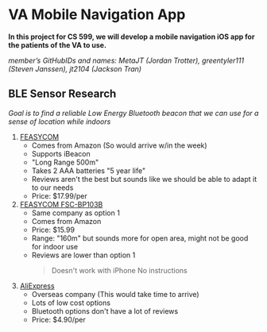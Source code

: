 # VA Mobile Navigation App

**In this project for CS 599, we will develop a mobile navigation iOS app for the patients of the VA to use.**

_member’s GitHubIDs and names: MetaJT (Jordan Trotter), greentyler111 (Steven Janssen), jt2104 (Jackson Tran)_

## BLE Sensor Research
_Goal is to find a reliable Low Energy Bluetooth beacon that we can use for a sense of location while indoors_
1. [FEASYCOM](https://www.amazon.com/programmable-Battery-Bluetooth-eddystone-Technology/dp/B078N2B7RD/ref=asc_df_B078N2B7RD/?tag=hyprod-20&linkCode=df0&hvadid=241965663546&hvpos=&hvnetw=g&hvrand=10042743716919065296&hvpone=&hvptwo=&hvqmt=&hvdev=c&hvdvcmdl=&hvlocint=&hvlocphy=9024247&hvtargid=pla-486845475033&psc=1&mcid=28dd533fdf473f068e4a01772e7c6224&gclid=CjwKCAiA29auBhBxEiwAnKcSqoCoc_4hhqeMp5lkZ-stfxS8rYdn4bvepKq2QtAFktOopiRQPy92ORoCDMQQAvD_BwE)
   - Comes from Amazon (So would arrive w/in the week)
   - Supports iBeacon
   - "Long Range 500m"
   - Takes 2 AAA batteries "5 year life"
   - Reviews aren't the best but sounds like we should be able to adapt it to our needs
   - Price: $17.99/per
2. [FEASYCOM FSC-BP103B](https://www.amazon.com/FeasyBeacon-Bluetooth-Proximity-Eddystone-programmable/dp/B077FQ6HLV/ref=pd_bxgy_img_d_sccl_1/137-3622995-4362555?pd_rd_w=fcy5M&content-id=amzn1.sym.2b132e63-5dcd-4ba1-be9f-9e044543d59f&pf_rd_p=2b132e63-5dcd-4ba1-be9f-9e044543d59f&pf_rd_r=W9MXSF1CERJC91764HKN&pd_rd_wg=vvO0c&pd_rd_r=61e169f2-adaa-4c79-befe-1e0b5400c89b&pd_rd_i=B077FQ6HLV&psc=1)
   - Same company as option 1
   - Comes from Amazon
   - Price: $15.99
   - Range: "160m" but sounds more for open area, might not be good for indoor use
   - Reviews are lower than option 1
     > Doesn't work with iPhone
     > No instructions
4. [AliExpress]([https://www.aliexpress.us/w/wholesale-ibeacon.html?spm=a2g0o.detail.search.0](https://www.aliexpress.us/item/3256805206942463.html?spm=a2g0o.productlist.main.35.5500744clFai2Y&algo_pvid=2e7479bb-9379-469c-85fa-64f6fb508c70&algo_exp_id=2e7479bb-9379-469c-85fa-64f6fb508c70-17&pdp_npi=4%40dis%21USD%2110.00%214.90%21%21%2110.00%214.90%21%402103011117085391551975781ebc44%2112000032877228018%21sea%21US%210%21AB&curPageLogUid=XqDoK5ksvqSE&utparam-url=scene%3Asearch%7Cquery_from%3A)https://www.aliexpress.us/item/3256805206942463.html?spm=a2g0o.productlist.main.35.5500744clFai2Y&algo_pvid=2e7479bb-9379-469c-85fa-64f6fb508c70&algo_exp_id=2e7479bb-9379-469c-85fa-64f6fb508c70-17&pdp_npi=4%40dis%21USD%2110.00%214.90%21%21%2110.00%214.90%21%402103011117085391551975781ebc44%2112000032877228018%21sea%21US%210%21AB&curPageLogUid=XqDoK5ksvqSE&utparam-url=scene%3Asearch%7Cquery_from%3A)
   - Overseas company (This would take time to arrive)
   - Lots of low cost options
   - Bluetooth options don't have a lot of reviews
   - Price: $4.90/per

